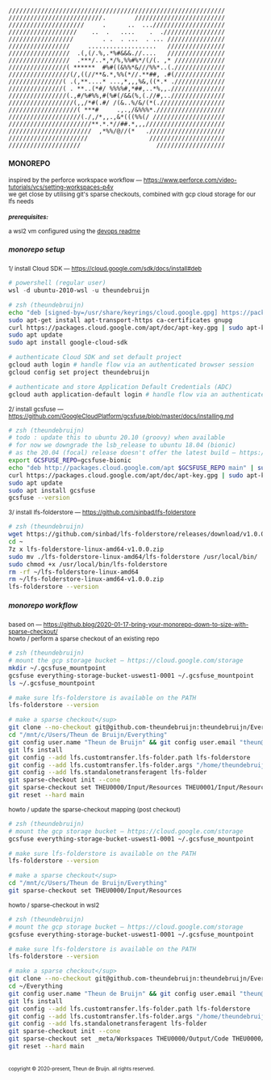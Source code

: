 ```
////////////////////////////////////////////////////////////
//////////////////////////.        /////////////////////////
/////////////////////     .      ..  ...////////////////////
///////////////////    ..  .   ....    .  ./////////////////
//////////////////        . .  . ...  . ... ////////////////
/////////////////     ...................   ////////////////
/////////////////  .(,(/.%,.*%#&&&.//....   ////////////////
/////////////////  .***/..*,*/%,%%#%*/(/(. ,* //////////////
////////////////( ******  #%#((&%%*&///%%*..(.//////////////
/////////////////(/,((//**&.*,%%(*//.**##, .#(//////////////
///////////////( .(,**....* ...,*,,,%&,((*.* .//////////////
///////////////( . **..(*#/ %%%%#,*##,..*%,,.///////////////
////////////////(.,#/%#%%,#(%#(/&&(%,(.//#,..///////////////
//////////////////(,,/*#(.#/ /(&..%/&/(*(.//////////////////
///////////////////( ***#     .,.,/&%%%*.///////////////////
////////////////////(./,/*,,.,&*(((%%(/ ////////////////////
///////////////////////**.*.*//##.*,,,//////////////////////
///////////////////////  ,*%%/@//(*   ./////////////////////
//////////////////////                 /////////////////////
////////////////////                     ///////////////////
```
#### MONOREPO
<sup>inspired by the perforce workspace workflow — https://www.perforce.com/video-tutorials/vcs/setting-workspaces-p4v  
we get close by utilising git's sparse checkouts, combined with gcp cloud storage for our lfs needs</sup>\
<br/>
<sup><b>_prerequisites:_</b>\
\
a wsl2 vm configured using the [devops readme](DEVOPS.md)
</sup>

##### monorepo setup
<sup>1/ install Cloud SDK — https://cloud.google.com/sdk/docs/install#deb</sup>  
```powershell
# powershell (regular user)
wsl -d ubuntu-2010-wsl -u theundebruijn
``` 
```zsh
# zsh (theundebruijn)
echo "deb [signed-by=/usr/share/keyrings/cloud.google.gpg] https://packages.cloud.google.com/apt cloud-sdk main" | sudo tee -a /etc/apt/sources.list.d/google-cloud-sdk.list
sudo apt-get install apt-transport-https ca-certificates gnupg
curl https://packages.cloud.google.com/apt/doc/apt-key.gpg | sudo apt-key --keyring /usr/share/keyrings/cloud.google.gpg add -
sudo apt update
sudo apt install google-cloud-sdk

# authenticate Cloud SDK and set default project
gcloud auth login # handle flow via an authenticated browser session
gcloud config set project theundebruijn

# authenticate and store Application Default Credentials (ADC)  
gcloud auth application-default login # handle flow via an authenticated browser session
```
<sup>2/ install gcsfuse — https://github.com/GoogleCloudPlatform/gcsfuse/blob/master/docs/installing.md</sup>  
```zsh
# zsh (theundebruijn)
# todo : update this to ubuntu 20.10 (groovy) when available
# for now we downgrade the lsb_release to ubuntu 18.04 (bionic)
# as the 20.04 (focal) release doesn't offer the latest build — https://github.com/GoogleCloudPlatform/gcsfuse/issues/477
export GCSFUSE_REPO=gcsfuse-bionic
echo "deb http://packages.cloud.google.com/apt $GCSFUSE_REPO main" | sudo tee /etc/apt/sources.list.d/gcsfuse.list
curl https://packages.cloud.google.com/apt/doc/apt-key.gpg | sudo apt-key add -
sudo apt update
sudo apt install gcsfuse
gcsfuse --version
```
<sup>3/ install lfs-folderstore — https://github.com/sinbad/lfs-folderstore</sup>  
```zsh
# zsh (theundebruijn)
wget https://github.com/sinbad/lfs-folderstore/releases/download/v1.0.0/lfs-folderstore-linux-amd64-v1.0.0.zip -P ~
cd ~
7z x lfs-folderstore-linux-amd64-v1.0.0.zip
sudo mv ./lfs-folderstore-linux-amd64/lfs-folderstore /usr/local/bin/
sudo chmod +x /usr/local/bin/lfs-folderstore
rm -rf ~/lfs-folderstore-linux-amd64
rm ~/lfs-folderstore-linux-amd64-v1.0.0.zip
lfs-folderstore --version
```
##### monorepo workflow
<sup>based on — https://github.blog/2020-01-17-bring-your-monorepo-down-to-size-with-sparse-checkout/</sup>  
<sup>howto / perform a sparse checkout of an existing repo</sup>  
```zsh
# zsh (theundebruijn)
# mount the gcp storage bucket — https://cloud.google.com/storage
mkdir ~/.gcsfuse_mountpoint
gcsfuse everything-storage-bucket-uswest1-0001 ~/.gcsfuse_mountpoint
ls ~/.gcsfuse_mountpoint

# make sure lfs-folderstore is available on the PATH
lfs-folderstore --version

# make a sparse checkout</sup>  
git clone --no-checkout git@github.com-theundebruijn:theundebruijn/Everything.git "/mnt/c/Users/Theun de Bruijn/Everything"
cd "/mnt/c/Users/Theun de Bruijn/Everything"
git config user.name "Theun de Bruijn" && git config user.email "theun@theundebruijn.com"
git lfs install
git config --add lfs.customtransfer.lfs-folder.path lfs-folderstore
git config --add lfs.customtransfer.lfs-folder.args "/home/theundebruijn/.gcsfuse_mountpoint"
git config --add lfs.standalonetransferagent lfs-folder
git sparse-checkout init --cone
git sparse-checkout set THEU0000/Input/Resources THEU0001/Input/Resources THEU0001/Output/Publishing THEU0001/Output/3D
git reset --hard main
```
<sup>howto / update the sparse-checkout mapping (post checkout)</sup>  
```zsh
# zsh (theundebruijn)
# mount the gcp storage bucket — https://cloud.google.com/storage
gcsfuse everything-storage-bucket-uswest1-0001 ~/.gcsfuse_mountpoint

# make sure lfs-folderstore is available on the PATH
lfs-folderstore --version

# make a sparse checkout</sup>  
cd "/mnt/c/Users/Theun de Bruijn/Everything"
git sparse-checkout set THEU0000/Input/Resources
```
<sup>howto / sparse-checkout in wsl2</sup>  
```zsh
# zsh (theundebruijn)
# mount the gcp storage bucket — https://cloud.google.com/storage
gcsfuse everything-storage-bucket-uswest1-0001 ~/.gcsfuse_mountpoint

# make sure lfs-folderstore is available on the PATH
lfs-folderstore --version

# make a sparse checkout</sup>  
git clone --no-checkout git@github.com-theundebruijn:theundebruijn/Everything.git ~/Everything
cd ~/Everything
git config user.name "Theun de Bruijn" && git config user.email "theun@theundebruijn.com"
git lfs install
git config --add lfs.customtransfer.lfs-folder.path lfs-folderstore
git config --add lfs.customtransfer.lfs-folder.args "/home/theundebruijn/.gcsfuse_mountpoint"
git config --add lfs.standalonetransferagent lfs-folder
git sparse-checkout init --cone
git sparse-checkout set _meta/Workspaces THEU0000/Output/Code THEU0000/Input/Tools/Studio
git reset --hard main
```
<br/>
<sub><sup>copyright © 2020-present, Theun de Bruijn. all rights reserved.</sup></sub>
